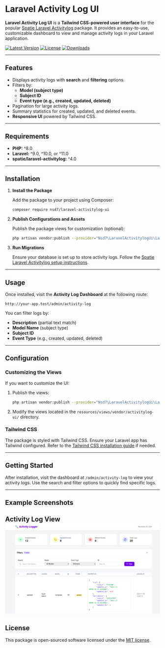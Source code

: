 
# Laravel Activity Log UI

**Laravel Activity Log UI** is a **Tailwind CSS-powered user interface** for the popular [Spatie Laravel Activitylog](https://spatie.be/docs/laravel-activitylog/v4/introduction) package. It provides an easy-to-use, customizable dashboard to view and manage activity logs in your Laravel application.

[![Latest Version](https://img.shields.io/packagist/v/nsd7/laravel-activitylog-ui.svg)](https://packagist.org/packages/nsd7/laravel-activitylog-ui)
[![License](https://img.shields.io/github/license/nsd7/laravel-activitylog-ui.svg)](LICENSE)
[![Downloads](https://img.shields.io/packagist/dt/nsd7/laravel-activitylog-ui.svg)](https://packagist.org/packages/nsd7/laravel-activitylog-ui)

---

## Features

- Displays activity logs with **search** and **filtering** options.
- Filters by:
  - **Model (subject type)**
  - **Subject ID**
  - **Event type (e.g., created, updated, deleted)**
- Pagination for large activity logs.
- Summary statistics for created, updated, and deleted events.
- **Responsive UI** powered by Tailwind CSS.

---

## Requirements

- **PHP:** ^8.0
- **Laravel:** ^9.0, ^10.0, or ^11.0
- **spatie/laravel-activitylog:** ^4.0

---

## Installation

1. **Install the Package**

   Add the package to your project using Composer:

   ```bash
   composer require nsd7/laravel-activitylog-ui
   ```

2. **Publish Configurations and Assets**

   Publish the package views for customization (optional):

   ```bash
   php artisan vendor:publish --provider="Nsd7\LaravelActivitylogUi\LaravelActivitylogUiServiceProvider"
   ```

3. **Run Migrations**

   Ensure your database is set up to store activity logs. Follow the [Spatie Laravel Activitylog setup instructions](https://spatie.be/docs/laravel-activitylog/v4/installation).

---

## Usage

Once installed, visit the **Activity Log Dashboard** at the following route:

```plaintext
http://your-app.test/admin/activity-log
```

You can filter logs by:
- **Description** (partial text match)
- **Model Name** (subject type)
- **Subject ID**
- **Event Type** (e.g., created, updated, deleted)

---

## Configuration

### Customizing the Views

If you want to customize the UI:
1. Publish the views:
   ```bash
   php artisan vendor:publish --provider="Nsd7\LaravelActivitylogUi\LaravelActivitylogUiServiceProvider"
   ```
2. Modify the views located in the `resources/views/vendor/activitylog-ui/` directory.

### Tailwind CSS

The package is styled with Tailwind CSS. Ensure your Laravel app has Tailwind configured. Refer to the [Tailwind CSS installation guide](https://tailwindcss.com/docs/installation) if needed.

---

## Getting Started

After installation, visit the dashboard at `/admin/activity-log` to view your activity logs. Use the search and filter options to quickly find specific logs.

---

## Example Screenshots

**Activity Log View**  
![Activity Log View](screenshots/ui.png)
---

## License

This package is open-sourced software licensed under the [MIT license](LICENSE).